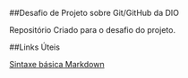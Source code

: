 ##Desafio de Projeto sobre Git/GitHub da DIO

Repositório Criado para o desafio do projeto.

##Links Úteis

[Sintaxe básica Markdown](https://www.markdownguide.org/basic-sintax/)
